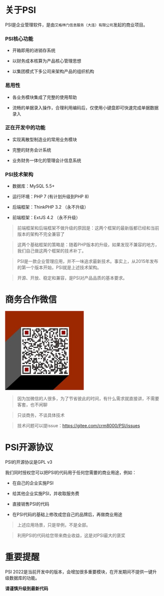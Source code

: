 # 关于PSI

PSI是企业管理软件，是由`艾格林门信息服务（大连）有限公司`发起的商业项目。

### PSI核心功能

- 开箱即用的进销存系统

- 以财务成本核算为产品核心管理思想

- 以集团模式下多公司来架构产品的组织机构

### 易用性

- 各业务模块集成了完整的使用帮助

- 流畅的单据录入操作，合理利用编码后，仅使用小键盘即可快速完成单据数据录入

### 正在开发中的功能

- 实现离散型制造业的常用业务模块

- 完整的财务会计系统

- 业务财务一体化的管理会计信息系统

### PSI技术架构

- 数据库：MySQL 5.5+

- 运行环境：PHP 7 (有计划升级到PHP 8)

- 后端框架：ThinkPHP 3.2 （永不升级）

- 前端框架：ExtJS 4.2 （永不升级）

> 前端框架和后端框架不做升级的原因是：这两个框架的最新版都已经和当前版本的架构不完全兼容了

> 这两个基础框架的策略是：随着PHP版本的升级，如果发现不兼容的地方，我们自己做这两个框架的技术补丁。

> PSI是一款企业管理应用，并不一味追求最新技术。事实上，从2015年发布的第一个版本开始，PSI就是上述技术架构。

> 开源、开放、稳定和兼容，是PSI对产品品质的基本要求。

# 商务合作微信

![商务合作微信](wx.jpg)

> 因为加微信的人很多，为了节省彼此的时间，有什么需求就直接讲，不需要客套，也不闲聊

> 只谈商务，不谈具体技术

> 技术问题可以提issue：https://gitee.com/crm8000/PSI/issues

# PSI开源协议

PSI的开源协议是GPL v3

我们同时授权您可以把PSI的代码用于任何您需要的商业用途，例如：

- 在自己的企业实施PSI

- 给其他企业实施PSI，并收取服务费

- 直接销售PSI的代码

- 在PSI代码的基础上修改成您自己的品牌后，再做商业用途

> 上述应用场景，只是举例，不是全部。

> 利用PSI的代码给您带来商业收益，这是对PSI最大的褒奖

# 重要提醒

PSI 2022是当前开发中的版本，会增加很多重要模块，在开发期间不提供一键升级数据库的功能。

**请谨慎升级到最新代码**
